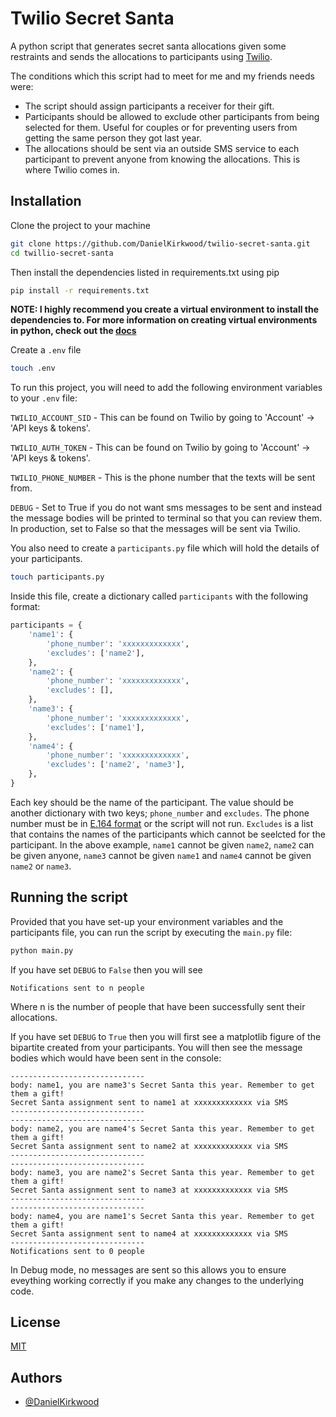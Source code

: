 
# Twilio Secret Santa

A python script that generates secret santa allocations given some restraints and sends the allocations to participants using [Twilio](https://www.twilio.com).

The conditions which this script had to meet for me and my friends needs were:

* The script should assign participants a receiver for their gift.
* Participants should be allowed to exclude other participants from being selected for them. Useful for couples or for preventing users from getting the same person they got last year.
* The allocations should be sent via an outside SMS service to each participant to prevent anyone from knowing the allocations. This is where Twilio comes in.




## Installation

Clone the project to your machine

```bash
git clone https://github.com/DanielKirkwood/twilio-secret-santa.git
cd twillio-secret-santa
```

Then install the dependencies listed in requirements.txt using pip

```bash
pip install -r requirements.txt
```

**NOTE: I highly recommend you create a virtual environment to install the dependencies to. For more information on creating virtual environments in python, check out the [docs](https://docs.python.org/3/tutorial/venv.html)**


Create a `.env` file

```bash
touch .env
```

To run this project, you will need to add the following environment variables to your `.env` file:

`TWILIO_ACCOUNT_SID` - This can be found on Twilio by going to 'Account' -> 'API keys & tokens'.

`TWILIO_AUTH_TOKEN` - This can be found on Twilio by going to 'Account' -> 'API keys & tokens'.

`TWILIO_PHONE_NUMBER` - This is the phone number that the texts will be sent from.

`DEBUG` - Set to True if you do not want sms messages to be sent and instead the message bodies will be printed to terminal so that you can review them. In production, set to False so that the messages will be sent via Twilio.

You also need to create a `participants.py` file which will hold the details of your participants.

```bash
touch participants.py
```

Inside this file, create a dictionary called `participants` with the following format:

```python
participants = {
    'name1': {
        'phone_number': 'xxxxxxxxxxxxx',
        'excludes': ['name2'],
    },
    'name2': {
        'phone_number': 'xxxxxxxxxxxxx',
        'excludes': [],
    },
    'name3': {
        'phone_number': 'xxxxxxxxxxxxx',
        'excludes': ['name1'],
    },
    'name4': {
        'phone_number': 'xxxxxxxxxxxxx',
        'excludes': ['name2', 'name3'],
    },
}
```

Each key should be the name of the participant. The value should be another dictionary with two keys; `phone_number` and `excludes`. The phone number must be in [E.164 format](https://www.twilio.com/docs/glossary/what-e164) or the script will not run. `Excludes` is a list that contains the names of the participants which cannot be seelcted for the participant. In the above example, `name1` cannot be given `name2`, `name2` can be given anyone, `name3` cannot be given `name1` and `name4` cannot be given `name2` or `name3`.


## Running the script

Provided that you have set-up your environment variables and the participants file, you can run the script by executing the `main.py` file:

```bash
python main.py
```

If you have set `DEBUG` to `False` then you will see

```
Notifications sent to n people
```

Where n is the number of people that have been successfully sent their allocations.


If you have set `DEBUG` to `True` then you will first see a matplotlib figure of the bipartite created from your participants. You will then see the message bodies which would have been sent in the console:

```
------------------------------
body: name1, you are name3's Secret Santa this year. Remember to get them a gift!
Secret Santa assignment sent to name1 at xxxxxxxxxxxxx via SMS
------------------------------
------------------------------
body: name2, you are name4's Secret Santa this year. Remember to get them a gift!
Secret Santa assignment sent to name2 at xxxxxxxxxxxxx via SMS
------------------------------
------------------------------
body: name3, you are name2's Secret Santa this year. Remember to get them a gift!
Secret Santa assignment sent to name3 at xxxxxxxxxxxxx via SMS
------------------------------
------------------------------
body: name4, you are name1's Secret Santa this year. Remember to get them a gift!
Secret Santa assignment sent to name4 at xxxxxxxxxxxxx via SMS
------------------------------
Notifications sent to 0 people
```

In Debug mode, no messages are sent so this allows you to ensure eveything working correctly if you make any changes to the underlying code.
## License

[MIT](https://choosealicense.com/licenses/mit/)


## Authors

- [@DanielKirkwood](https://www.github.com/DanielKirkwood)
